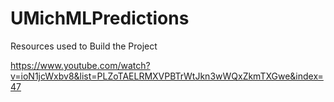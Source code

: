 # UMichMLPredictions

Resources used to Build the Project

https://www.youtube.com/watch?v=ioN1jcWxbv8&list=PLZoTAELRMXVPBTrWtJkn3wWQxZkmTXGwe&index=47
